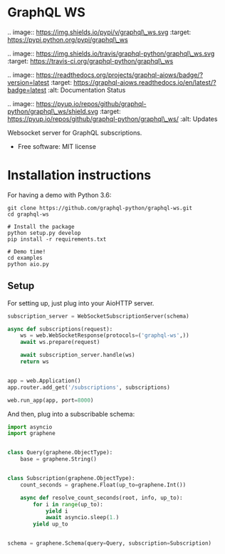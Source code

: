 # GraphQL WS

.. image:: https://img.shields.io/pypi/v/graphql\_ws.svg :target: https://pypi.python.org/pypi/graphql\_ws

.. image:: https://img.shields.io/travis/graphql-python/graphql\_ws.svg :target: https://travis-ci.org/graphql-python/graphql\_ws

.. image:: https://readthedocs.org/projects/graphql-aiows/badge/?version=latest :target: https://graphql-aiows.readthedocs.io/en/latest/?badge=latest :alt: Documentation Status

.. image:: https://pyup.io/repos/github/graphql-python/graphql\_ws/shield.svg :target: https://pyup.io/repos/github/graphql-python/graphql\_ws/ :alt: Updates

Websocket server for GraphQL subscriptions.

-   Free software: MIT license

# Installation instructions

For having a demo with Python 3.6:

```shell
git clone https://github.com/graphql-python/graphql-ws.git
cd graphql-ws

# Install the package
python setup.py develop
pip install -r requirements.txt

# Demo time!
cd examples
python aio.py
```

## Setup

For setting up, just plug into your AioHTTP server.

```python
subscription_server = WebSocketSubscriptionServer(schema)

async def subscriptions(request):
    ws = web.WebSocketResponse(protocols=('graphql-ws',))
    await ws.prepare(request)

    await subscription_server.handle(ws)
    return ws


app = web.Application()
app.router.add_get('/subscriptions', subscriptions)

web.run_app(app, port=8000)
```

And then, plug into a subscribable schema:

```python
import asyncio
import graphene


class Query(graphene.ObjectType):
    base = graphene.String()


class Subscription(graphene.ObjectType):
    count_seconds = graphene.Float(up_to=graphene.Int())

    async def resolve_count_seconds(root, info, up_to):
        for i in range(up_to):
            yield i
            await asyncio.sleep(1.)
        yield up_to


schema = graphene.Schema(query=Query, subscription=Subscription)
```
